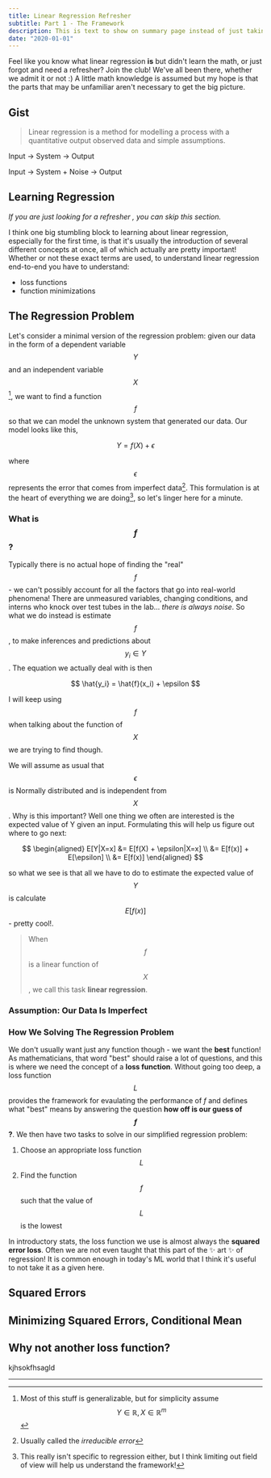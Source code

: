 ```yaml
---
title: Linear Regression Refresher
subtitle: Part 1 - The Framework
description: This is text to show on summary page instead of just taking the first lines of post
date: "2020-01-01"
---
```


Feel like you know what linear regression **is** but didn't learn the math, or just forgot and need a refresher? Join the club! We've all been there, whether we admit it or not :) A little math knowledge is assumed but my hope is that the parts that may be unfamiliar aren't necessary to get the big picture.

## Gist

> Linear regression is a method for modelling a process with a quantitative output observed data and simple assumptions.


Input -> System -> Output

Input -> System + Noise -> Output


## Learning Regression

*If you are just looking for a refresher , you can skip this section.*

I think one big stumbling block to learning about linear regression, especially for the first time, is that it's usually the introduction of several different concepts at once, all of which actually are pretty important! Whether or not these exact terms are used, to understand linear regression end-to-end you have to understand:

- loss functions
- function minimizations


## The Regression Problem

Let's consider a minimal version of the regression problem: given our data in the form of a dependent variable $$Y$$ and an independent variable $$X$$[^1], we want to find a function $$f$$ so that we can model the unknown system that generated our data. Our model looks like this,

$$
Y = f(X) + \epsilon
$$

where $$\epsilon$$ represents the error that comes from imperfect data[^2]. This formulation is at the heart of everything we are doing[^3], so let's linger here for a minute. 

### What is $$f$$?

Typically there is no actual hope of finding the "real" $$f$$ - we can't possibly account for all the factors that go into real-world phenomena! There are unmeasured variables, changing conditions, and interns who knock over test tubes in the lab... *there is always noise*. So what we do instead is estimate $$f$$, to make inferences and predictions about $$y_i \in Y$$. The equation we actually deal with is then

$$
\hat{y_i} = \hat{f}(x_i) + \epsilon
$$

I will keep using $$f$$ when talking about the function of $$X$$ we are trying to find though.


We will assume as usual that $$\epsilon$$ is Normally distributed and is independent from $$X$$. Why is this important? Well one thing we often are interested is the expected value of Y given an input. Formulating this will help us figure out where to go next:

$$
\begin{aligned} E[Y|X=x] &= E[f(X) + \epsilon|X=x] \\
&= E[f(x)] + E[\epsilon] \\
&= E[f(x)] \end{aligned}
$$

so what we see is that all we have to do to estimate the expected value of $$Y$$ is calculate $$E[f(x)]$$ - pretty cool!.

> When $$f$$ is a linear function of $$X$$, we call this task **linear regression**.

### Assumption: Our Data Is Imperfect


### How We Solving The Regression Problem

We don't usually want just any function though - we want the **best** function! As mathematicians, that word "best" should raise a lot of questions, and this is where we need the concept of a **loss function**. Without going too deep, a loss function $$L$$ provides the framework for evaulating the performance of $f$ and defines what "best" means by answering the question **how off is our guess of $$f$$?**. We then have two tasks to solve in our simplified regression problem:

1. Choose an appropriate loss function $$L$$
2. Find the function $$f$$ such that the value of $$L$$ is the lowest

In introductory stats, the loss function we use is almost always the **squared error loss**. Often we are not even taught that this part of the :sparkles: art :sparkles: of regression! It is common enough in today's ML world that I think it's useful to not take it as a given here.

## Squared Errors 



## Minimizing Squared Errors, Conditional Mean




## Why not another loss function?

kjhsokfhsagld

---

[^1]: Most of this stuff is generalizable, but for simplicity assume $$Y \in \mathbb{R}, X \in \mathbb{R}^m$$
[^2]: Usually called the *irreducible error*
[^3]: This really isn't specific to regression either, but I think limiting out field of view will help us understand the framework!


